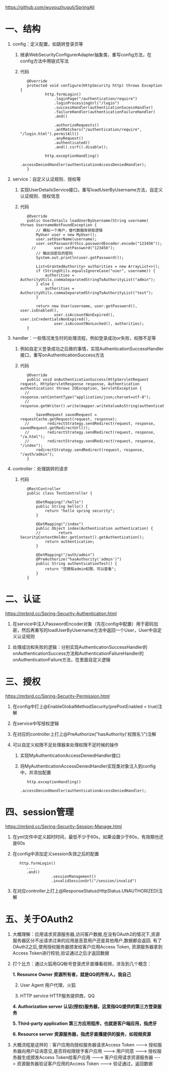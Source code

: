 https://github.com/wuyouzhuguli/SpringAll

# 一、结构

   1. config：定义配置，如跳转登录页等
   
      1. 继承WebSecurityConfigurerAdapter抽象类，重写config方法，在config方法中用链式写法
      
      2. 代码
      
         ```
            @Override
            protected void configure(HttpSecurity http) throws Exception {
                    http.formLogin()
                        .loginPage("/authentication/require")
                        .loginProcessingUrl("/login")
                        .successHandler(authenticationSucessHandler)
                        .failureHandler(authenticationFailureHandler)
                        .and()

                        .authorizeRequests()
                        .antMatchers("/authentication/require", "/login.html").permitAll()
                        .anyRequest()
                        .authenticated()
                        .and().csrf().disable();

                    http.exceptionHandling()
                            .accessDeniedHandler(authenticationAccessDeniedHandler);
            }
         ```
   
   2. service：自定义认证规则、授权等
   
      1. 实现UserDetailsService接口，重写loadUserByUsername方法，自定义认证规则、授权信息
      
      2. 代码
      
         ```
            @Override
            public UserDetails loadUserByUsername(String username) throws UsernameNotFoundException {
                // 模拟一个用户，替代数据库获取逻辑
                MyUser user = new MyUser();
                user.setUserName(username);
                user.setPassword(this.passwordEncoder.encode("123456"));
              //        user.setPassword("123456");
                // 输出加密后的密码
                System.out.println(user.getPassword());

                List<GrantedAuthority> authorities = new ArrayList<>();
                if (StringUtils.equalsIgnoreCase("user", username)) {
                    authorities = AuthorityUtils.commaSeparatedStringToAuthorityList("admin");
                } else {
                    authorities = AuthorityUtils.commaSeparatedStringToAuthorityList("test");
                }

                return new User(username, user.getPassword(), user.isEnabled(),
                        user.isAccountNonExpired(), user.isCredentialsNonExpired(),
                        user.isAccountNonLocked(), authorities);
            }
         ```
   
   3. handler：一些情况发生时的处理流程，例如登录成功or失败，权限不足等
   
      1. 例如自定义登录成功之后做的事情，实现AuthenticationSuccessHandler接口，重写onAuthenticationSuccess方法
      
      2. 代码
      
         ```
            @Override
            public void onAuthenticationSuccess(HttpServletRequest request, HttpServletResponse response, Authentication authentication) throws IOException, ServletException {
           //        response.setContentType("application/json;charset=utf-8");
           //        response.getWriter().write(mapper.writeValueAsString(authentication));

                SavedRequest savedRequest = requestCache.getRequest(request, response);
           //        redirectStrategy.sendRedirect(request, response, savedRequest.getRedirectUrl());
           //        redirectStrategy.sendRedirect(request, response, "/a.html");
           //        redirectStrategy.sendRedirect(request, response, "/index");
                redirectStrategy.sendRedirect(request, response, "/auth/admin");
            }
         ```
   
   4. controller：处理跳转的请求
   
      1. 代码
      
         ```
            @RestController
            public class TestController {

                @GetMapping("/hello")
                public String hello() {
                    return "hello spring security";
                }

                @GetMapping("/index")
                public Object index(Authentication authentication) {
                //        return SecurityContextHolder.getContext().getAuthentication();
                    return authentication;
                }

                @GetMapping("/auth/admin")
                @PreAuthorize("hasAuthority('admin')")
                public String authenticationTest() {
                    return "您拥有admin权限，可以查看";
                }
            }
         ```
         
# 二、认证

   https://mrbird.cc/Spring-Security-Authentication.html

   1. 在service中注入PasswordEncoder对象（先在config中配置）用于密码加密，然后再重写的loadUserByUsername方法中返回一个User，User中自定义认证规则
   
   2. 处理成功和失败的逻辑：分别实现AuthenticationSuccessHandler的onAuthenticationSuccess方法和AuthenticationFailureHandler的onAuthenticationFailure方法，在里面自定义逻辑

# 三、授权

   https://mrbird.cc/Spring-Security-Permission.html

   1. 在config中打上@EnableGlobalMethodSecurity(prePostEnabled = true)注解
   
   2. 在service中写授权逻辑
   
   3. 在对应的controller上打上@PreAuthorize("hasAuthority('权限名')")注解
   
   4. 可以自定义权限不足处理器来处理权限不足时候的操作
   
      1. 实现MyAuthenticationAccessDeniedHandler接口
      
      2. 将MyAuthenticationAccessDeniedHandler实现类对象注入到config中，并添加配置
      
         ```
            http.exceptionHandling()
                    .accessDeniedHandler(authenticationAccessDeniedHandler);
         ```

# 四、session管理

   https://mrbird.cc/Spring-Security-Session-Manage.html

   1. 在yml文件中定义超时时间，最低不少于60s，如果设置少于60s，有效期也还是60s

   2. 在config中添加定义session失效之后的配置
   
      ```
         http.formLogin()
            ....
            .and()
                       .sessionManagement()
                       .invalidSessionUrl("/session/invalid")
      ```
      
   3. 在对应controller上打上@ResponseStatus(HttpStatus.UNAUTHORIZED)注解
   
# 五、关于OAuth2

1. 大概理解：应用请求资源服务器,访问客户数据,在没有OAuth2的情况下,资源服务器区分不出请求过来的应用是恶意用户还是其他用户,数据都会返回. 有了OAuth2之后,使用授权服务器颁发给客户应用Access Token, 资源服务器拿到Access Token进行校验,验证通过之后才返回数据

2. 打个比方：通过火狐用QQ帐号登录虎牙直播看视频，涉及到几个概念：

   **1. Resource Owner 资源所有者，就是QQ的所有人，我自己**
   
   2. User Agent 用户代理，火狐
   
   3. HTTP service HTTP服务提供商，QQ
   
   **4. Authorization server 认证(授权)服务器，这里指QQ提供的第三方登录服务**
   
   **5. Third-party application 第三方应用程序，也就是客户端应用，指虎牙**
   
   **6. Resource server 资源服务器，指虎牙直播提供的服务，如视频资源**
   
3. 大概流程是这样的：客户应用向授权服务器请求Access Token ---> 授权服务器向用户征询意见,是否将权限授予客户应用 ---> 用户同意 ---> 授权服务器生成颁发Access Token给客户应用 ---> 客户应用请求资源服务器 ---> 资源服务器验证客户应用的Access Token ---> 验证通过，返回数据
      
   
